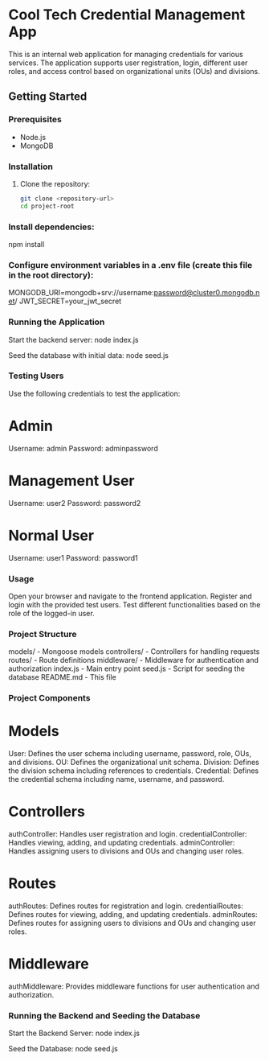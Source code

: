 # Cool Tech Credential Management App

This is an internal web application for managing credentials for various services. The application supports user registration, login, different user roles, and access control based on organizational units (OUs) and divisions.

## Getting Started

### Prerequisites

- Node.js
- MongoDB

### Installation

1. Clone the repository:

   ```bash
   git clone <repository-url>
   cd project-root

### Install dependencies:

npm install

### Configure environment variables in a .env file (create this file in the root directory):

MONGODB_URI=mongodb+srv://username:password@cluster0.mongodb.net/
JWT_SECRET=your_jwt_secret

### Running the Application
Start the backend server:
node index.js

Seed the database with initial data:
node seed.js

### Testing Users
Use the following credentials to test the application:

# Admin
Username: admin
Password: adminpassword

# Management User
Username: user2
Password: password2

# Normal User
Username: user1
Password: password1


### Usage
Open your browser and navigate to the frontend application.
Register and login with the provided test users.
Test different functionalities based on the role of the logged-in user.


### Project Structure
models/ - Mongoose models
controllers/ - Controllers for handling requests
routes/ - Route definitions
middleware/ - Middleware for authentication and authorization
index.js - Main entry point
seed.js - Script for seeding the database
README.md - This file


### Project Components
# Models
User: Defines the user schema including username, password, role, OUs, and divisions.
OU: Defines the organizational unit schema.
Division: Defines the division schema including references to credentials.
Credential: Defines the credential schema including name, username, and password.

# Controllers
authController: Handles user registration and login.
credentialController: Handles viewing, adding, and updating credentials.
adminController: Handles assigning users to divisions and OUs and changing user roles.

# Routes
authRoutes: Defines routes for registration and login.
credentialRoutes: Defines routes for viewing, adding, and updating credentials.
adminRoutes: Defines routes for assigning users to divisions and OUs and changing user roles.

# Middleware
authMiddleware: Provides middleware functions for user authentication and authorization.


### Running the Backend and Seeding the Database
Start the Backend Server:
node index.js

Seed the Database:
node seed.js